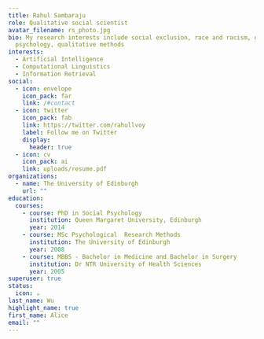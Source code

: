 ```yaml
---
title: Rahul Sambaraju
role: Qualitative social scientist
avatar_filename: rs_photo.jpg
bio: My research interests include social exclusion, race and racism, discursive
  psychology, qualitative methods
interests:
  - Artificial Intelligence
  - Computational Linguistics
  - Information Retrieval
social:
  - icon: envelope
    icon_pack: far
    link: /#contact
  - icon: twitter
    icon_pack: fab
    link: https://twitter.com/rahullvoy
    label: Follow me on Twitter
    display:
      header: true
  - icon: cv
    icon_pack: ai
    link: uploads/resume.pdf
organizations:
  - name: The University of Edinburgh
    url: ""
education:
  courses:
    - course: PhD in Social Psychology
      institution: Queen Margaret University, Edinburgh
      year: 2014
    - course: MSc Psychological  Research Methods
      institution: The University of Edinburgh
      year: 2008
    - course: MBBS - Bachelor in Medicine and Bachelor in Surgery
      institution: Dr NTR University of Health Sciences
      year: 2005
superuser: true
status:
  icon: ☕️
last_name: Wu
highlight_name: true
first_name: Alice
email: ""
---
```

